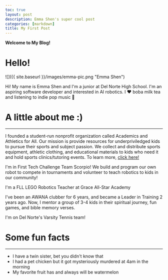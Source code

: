 ```yaml
---
toc: true
layout: post
description: Emma Shen's super cool post 
categories: [markdown]
title: My First Post 
---
```


**Welcome to My Blog!**
<h1 class="hello">Hello!</h1>
![]({{ site.baseurl }}/images/emma-pic.png "Emma Shen")
<p>Hi! My name is Emma Shen and I'm a junior at Del Norte High School. I'm an aspiring software developer and interested in AI robotics. I ❤️ boba milk tea and listening to indie pop music 🎵

<h1>A little about me :)</h1>
<hr>
<p> I founded a student-run nonprofit organization called Academics and Athletics for All. Our mission is provide resources for underpriviledged kids to pursue their sports and subject passion. We collect and distribute sports equipment, athletic clothing, and educational materials to kids who need it and hold sports clinics/tutoring events. To learn more, <a href="https://academicsandathleticsforall.org/">click here!</a></p>

<p>I'm in First Tech Challenge Team Scorpio! We build and program our own robot to compete in tournaments and volunteer to teach robotics to kids in our community!</p>

<p>I'm a FLL LEGO Robotics Teacher at Grace All-Star Academy</p>

<p>I've been an AWANA clubber for 6 years, and became a Leader in Training 2 years ago. Now, I mentor a group of 3-4 kids in their spiritual journey, fun games, and bible memory verses.</p>

<p>I'm on Del Norte's Varsity Tennis team!</p>

</ul>

<h1>Some fun facts</h1>
<hr>
<ul>
    <li> I have a twin sister, bet you didn't know that</li>
    <li>I had a pet chicken but it got mysteriously murdered at 4am in the morning</li>
    <li>My favorite fruit has and always will be watermelon</li>
</ul>

